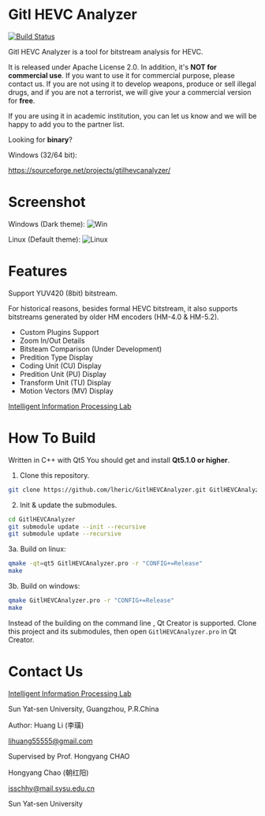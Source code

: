 Gitl HEVC Analyzer
==================

[![Build Status](https://travis-ci.org/lheric/GitlHEVCAnalyzer.png?branch=master)](https://travis-ci.org/lheric/GitlHEVCAnalyzer)

Gitl HEVC Analyzer is a tool for bitstream analysis for HEVC.

It is released under Apache License 2.0. In addition, it's **NOT for commercial use**. If you want to use it for commercial purpose, please contact us. If you are not using it to develop weapons, produce or sell illegal drugs, and if you are not a terrorist, we will give your a commercial version for **free**.

If you are using it in academic institution, you can let us know and we will be happy to add you to the partner list.

Looking for **binary**?

Windows (32/64 bit):

<a href="https://sourceforge.net/projects/gtilhevcanalyzer/">https://sourceforge.net/projects/gtilhevcanalyzer/</a>


Screenshot
==========
Windows (Dark theme):
![Win](https://github.com/lheric/GitlHEVCAnalyzer/blob/master/screenshots/screenshoot_win.png?raw=true)

Linux (Default theme):
![Linux](https://github.com/lheric/GitlHEVCAnalyzer/blob/master/screenshots/screenshoot_linux.png?raw=true)

Features
========

Support YUV420 (8bit) bitstream.

For historical reasons, besides formal HEVC bitstream, it also supports bitstreams generated by older HM encoders (HM-4.0 & HM-5.2).

<ul>
	<li>Custom Plugins Support</li>
    <li>Zoom In/Out Details</li>
    <li>Bitsteam Comparison (Under Development)</li> 
    <li>Predition Type Display</li>
    <li>Coding Unit (CU) Display</li>
    <li>Predition Unit (PU) Display</li>
    <li>Transform Unit (TU) Display</li>
    <li>Motion Vectors (MV) Display</li>    
</ul>

<a href="http://gitl.sysu.edu.cn">Intelligent Information Processing Lab</a> 

How To Build
============

Written in C++ with Qt5
You should get and install **Qt5.1.0 or higher**.

1.  Clone this repository.
```bash
git clone https://github.com/lheric/GitlHEVCAnalyzer.git GitlHEVCAnalyzer
```

2.  Init & update the submodules.
```bash
cd GitlHEVCAnalyzer
git submodule update --init --recursive
git submodule update --recursive
```

3a. Build on linux:
```bash
qmake -qt=qt5 GitlHEVCAnalyzer.pro -r "CONFIG+=Release"
make
```

3b. Build on windows:
```bash
qmake GitlHEVCAnalyzer.pro -r "CONFIG+=Release"
make
```

Instead of the building on the command line , Qt Creator is supported. Clone this project and its submodules, then open `GitlHEVCAnalyzer.pro` in Qt Creator.

Contact Us
============
<a href="http://gitl.sysu.edu.cn">Intelligent Information Processing Lab</a>

Sun Yat-sen University, Guangzhou, P.R.China

Author:
Huang Li (李璜)

lihuang55555@gmail.com


Supervised by Prof. Hongyang CHAO

Hongyang Chao (朝红阳)

isschhy@mail.sysu.edu.cn

Sun Yat-sen University
